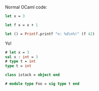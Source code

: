 Normal OCaml code:

```ocaml
let x = 3

let f x = x + 1

let () = Printf.printf "n: %d\n%!" (f 42)
```

Yo!

```ocaml
# let x = 3
val x : int = 3
# type t = int
type t = int
```

```ocaml
class istack = object end
```

```ocaml
# module type Foo = sig type t end
```
